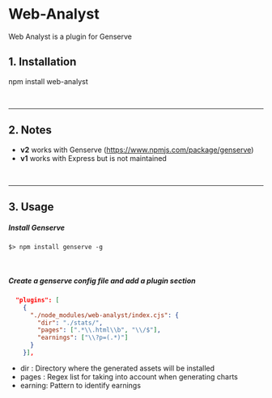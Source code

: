 
# Web-Analyst
Web Analyst is a plugin for Genserve

## 1. Installation
   
npm install web-analyst

<br/>

---

## 2. Notes

* **v2** works with Genserve (https://www.npmjs.com/package/genserve)
* **v1** works with Express but is not maintained

<br/>

---

## 3. Usage

##### Install Genserve

```
$> npm install genserve -g
```

<br/>

##### Create a genserve config file and add a plugin section

```json
  "plugins": [
    {
      "./node_modules/web-analyst/index.cjs": {
        "dir": "./stats/",
        "pages": [".*\\.html\\b", "\\/$"],
        "earnings": ["\\?p=(.*)"]
      }
    }],
```

* dir    : Directory where the generated assets will be installed
* pages  : Regex list for taking into account when generating charts
* earning: Pattern to identify earnings
